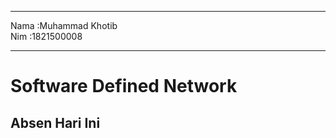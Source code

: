 <hr><td>Nama    :Muhammad Khotib</td>
<br>Nim :1821500008</br>
<hr>

<h1>Software Defined Network</h1>

<h2> Absen Hari Ini</h2>
</hr>
